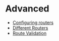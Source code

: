 # Advanced

* [Configuring routers](configuring_routers.md)
* [Different Routers](different_routers.md)
* [Route Validation](route_validation.md)
